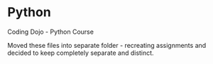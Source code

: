 # Python
Coding Dojo - Python Course

Moved these files into separate folder - recreating assignments and decided to keep completely separate and distinct.
